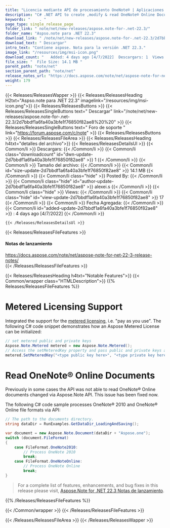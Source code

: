 ```yaml
---
title: "Licencia mediante API de procesamiento OneNote® | Aplicaciones C#, ASP.NET"
description: "C# .NET API to create ,modify & read OneNote® Online Documents with the option of metered licensing, i.e. pay as you use monthly billing instead of upfront."
keywords: "    . "
page_type: single_release_page
folder_link: " note/net/new-releases/aspose.note-for-.net-22.3/"
folder_name: "Aspso.note para .NET 22.3"
download_link: " /note/net/new-releases/aspose.note-for-.net-22.3/2d7bbdf1a6fa40a3bfe1f76850f82ae8"
download_text: " Descargar"
intro_text: "Contiene aspose. Nota para la versión .NET 22.3."
image_link: "/resources/img/msi-icon.png"
download_count: "   Added: 4 days ago [4/7/2022]  Descargars: 1  Views: 16"
file_size: "  File Size: 14.1 MB "
parent_path: "note/net"
section_parent_path: "note/net"
release_notes_url: "https://docs.aspose.com/note/net/aspose-note-for-net-22-3-release-notes/"
weight: 179
---
```


{{< Releases/ReleasesWapper >}}
{{< Releases/ReleasesHeading H2txt="Aspso.note para .NET 22.3" imagelink="/resources/img/msi-icon.png">}}
{{< Releases/ReleasesButtons >}}
{{< Releases/ReleasesSingleButtons text=" Descargar" link="/note/net/new-releases/aspose.note-for-.net-22.3/2d7bbdf1a6fa40a3bfe1f76850f82ae8%20%20" >}}
{{< Releases/ReleasesSingleButtons text=" Foro de soporte " link="https://forum.aspose.com/c/note" >}}
{{< Releases/ReleasesButtons >}}
{{< Releases/ReleasesFileArea >}}
{{< Releases/ReleasesHeading h4txt="detalles del archivo">}}
{{< Releases/ReleasesDetailsUl >}}
{{< Common/li  >}} Descargars: {{< /Common/li >}}
{{< Common/li class="downloadcount" id="dwn-update-2d7bbdf1a6fa40a3bfe1f76850f82ae8" >}} 1 {{< /Common/li >}}
{{< Common/li  >}} Tamaño del archivo: {{< /Common/li >}}
{{< Common/li id="size-update-2d7bbdf1a6fa40a3bfe1f76850f82ae8" >}} 14.1 MB {{< /Common/li >}}
{{< Common/li  class="hide" >}} Posted By: {{< /Common/li >}}
{{< Common/li class="hide" id="author-update-2d7bbdf1a6fa40a3bfe1f76850f82ae8" >}} alexei.s {{< /Common/li >}}
{{< Common/li class="hide"  >}} Views: {{< /Common/li >}}
{{< Common/li class="hide" id="view-update-2d7bbdf1a6fa40a3bfe1f76850f82ae8" >}} 17 {{< /Common/li >}}
{{< Common/li  >}} Fecha Agregada: {{< /Common/li >}}
{{< Common/li id="added-update-2d7bbdf1a6fa40a3bfe1f76850f82ae8" >}} : 4 days ago [4/7/2022] {{< /Common/li >}}

    {{< /Releases/ReleasesDetailsUl >}}

{{< Releases/ReleasesFileFeatures >}}
<h4>Notas de lanzamiento</h4><div><a href="https://docs.aspose.com/note/net/aspose-note-for-net-22-3-release-notes/">https://docs.aspose.com/note/net/aspose-note-for-net-22-3-release-notes/</a></div>
{{< /Releases/ReleasesFileFeatures >}}

{{< Releases/ReleasesHeading h4txt="Notable Features">}}
{{< Common/wrapper class="HTMLDescription">}}
{{% Releases/ReleasesFileFeatures %}}

# Metered Licensing Support

Integrated the support for the [metered licensing](https://purchase.aspose.com/faqs/licensing/metered), i.e. "pay as you use". The following C# code snippet demonstrates how an Aspose Metered License can be initialized:

```csharp
// set metered public and private keys
Aspose.Note.Metered metered = new Aspose.Note.Metered();
// Access the setMeteredKey property and pass public and private keys as parameters
metered.SetMeteredKey("<type public key here>", "<type private key here>");
```

# Read OneNote&reg; Online Documents

Previously in some cases the API was not able to read OneNote&reg; Online documents changed via Aspose.Note API. This issue has been fixed now.

The following C# code sample processes OneNote&reg; 2010 and OneNote&reg; Online file formats via API:

```csharp
// The path to the documents directory.
string dataDir = RunExamples.GetDataDir_LoadingAndSaving();

var document = new Aspose.Note.Document(dataDir + "Aspose.one");
switch (document.FileFormat)
{
    case FileFormat.OneNote2010:
        // Process OneNote 2010
        break;
    case FileFormat.OneNoteOnline:
        // Process OneNote Online
        break;
}
```

> For a complete list of features, enhancements, and bug fixes in this release please visit, [Aspose.Note for .NET 22.3 Notas de lanzamiento](https://docs.aspose.com/note/net/aspose-note-for-net-22-3-release-notes/).

{{% /Releases/ReleasesFileFeatures %}}

{{< /Common/wrapper >}}
{{< /Releases/ReleasesFileFeatures >}}

{{< /Releases/ReleasesFileArea >}}
{{< /Releases/ReleasesWapper >}}
